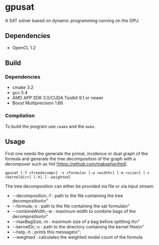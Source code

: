 # gpusat

A SAT solver based on dynamic programming running on the GPU.

## Dependencies

* OpenCL 1.2

## Build

### Dependencies

* cmake 3.2
* gcc 5.4
* AMD APP SDK 3.0/CUDA Toolkit 9.1 or newer
* Boost Multiprecision 1.66

### Compilation

To build the program use `cmake` and the `make`.

## Usage

First one needs the generate the primal, incidence or dual graph of the formula and generate the tree decomposition of the graph with a decomposer such as htd [https://github.com/mabseher/htd].

`gpusat [-f <treedecomp>] -s <formula> [-w <width>] [-m <size>] [-c <kerneldir>] [-h] [--weighted]`

The tree decomposition can either be provided via file or via input stream.

*    --decomposition,-f <treedecomp> : <treedecomp> path to the file containing the tree decomposition\n"
*    --formula,-s <formula>          : <formula> path to the file containing the sat formula\n"
*    --combineWidth,-w <width>       : <width> maximum width to combine bags of the decomposition\n"
*    --maxBagSize,-m <size>          : <size> maximum size of a bag before splitting it\n"
*    --kernelDir,-c <kerneldir>      : <kerneldir> path to the directory containing the kernel files\n"
*    --help,-h                       : prints this message\n";
*    --weighted                      : calculates the weighted model count of the formula
